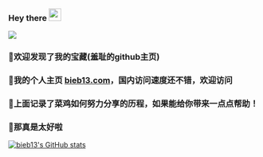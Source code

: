 ### Hey there <img src="https://media.giphy.com/media/hvRJCLFzcasrR4ia7z/giphy.gif" width="25px">
![](https://visitor-badge.glitch.me/badge?page_id=bieb13.bieb13)
### 🙊欢迎发现了我的宝藏(羞耻的github主页)
### 🎀我的个人主页 [bieb13.com](https://bieb13.com/)，国内访问速度还不错，欢迎访问
### 🐣上面记录了菜鸡如何努力分享的历程，如果能给你带来一点点帮助！
### 🥳那真是太好啦


[![bieb13's GitHub stats](https://github-readme-stats.vercel.app/api?username=bieb13)](https://github.com/bieb13/github-readme-stats)


<!--
**bieb13/bieb13** is a ✨ _special_ ✨ repository because its `README.md` (this file) appears on your GitHub profile.

Here are some ideas to get you started:

- 🔭 I’m currently working on ...
- 🌱 I’m currently learning ...
- 👯 I’m looking to collaborate on ...
- 🤔 I’m looking for help with ...
- 💬 Ask me about ...
- 📫 How to reach me: ...
- 😄 Pronouns: ...
- ⚡ Fun fact: ...
-->
